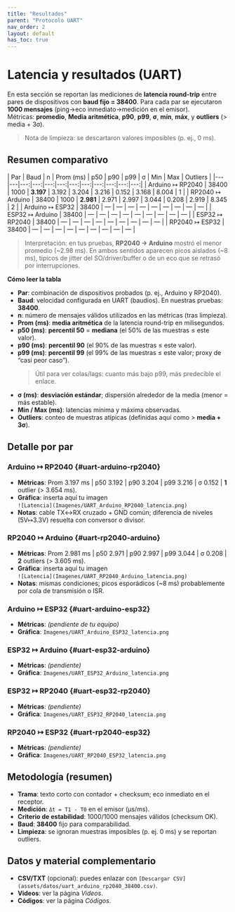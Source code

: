 ```yaml
---
title: "Resultados"
parent: "Protocolo UART"
nav_order: 2
layout: default
has_toc: true
---
```


# Latencia y resultados (UART)

En esta sección se reportan las mediciones de **latencia round-trip** entre pares de dispositivos con **baud fijo = 38400**. Para cada par se ejecutaron **1000 mensajes** (ping→eco inmediato→medición en el emisor).  
Métricas: **promedio**, **Media aritmética**, **p90**, **p99**, **σ**, **mín**, **máx**, y **outliers** (> media + 3σ).

> Nota de limpieza: se descartaron valores imposibles (p. ej., 0 ms).

## Resumen comparativo

| Par | Baud | n | Prom (ms) | p50 | p90 | p99 | σ | Min | Max | Outliers |
|---|---|---:|---:|---:|---:|---:|---:|---:|---:|---:|---:|
| Arduino ↦ RP2040 | 38400 | 1000 | **3.197** | 3.192 | 3.204 | 3.216 | 0.152 | 3.168 | 8.004 | 1 |
| RP2040 ↦ Arduino | 38400 | 1000 | **2.981** | 2.971 | 2.997 | 3.044 | 0.208 | 2.919 | 8.345 | 2 |
| Arduino ↦ ESP32 | 38400 | — | — | — | — | — | — | — | — | — |
| ESP32 ↦ Arduino | 38400 | — | — | — | — | — | — | — | — | — |
| ESP32 ↦ RP2040 | 38400 | — | — | — | — | — | — | — | — | — |
| RP2040 ↦ ESP32 | 38400 | — | — | — | — | — | — | — | — | — |

> Interpretación: en tus pruebas, **RP2040 → Arduino** mostró el menor promedio (~2.98 ms). En ambos sentidos aparecen picos aislados (~8 ms), típicos de jitter del SO/driver/buffer o de un eco que se retrasó por interrupciones.

**Cómo leer la tabla**

- **Par**: combinación de dispositivos probados (p. ej., Arduino y RP2040).
- **Baud**: velocidad configurada en UART (baudios). En nuestras pruebas: **38400**.
- **n**: número de mensajes válidos utilizados en las métricas (tras limpieza).
- **Prom (ms)**: **media aritmética** de la latencia round-trip en milisegundos.
- **p50 (ms)**: **percentil 50** = **mediana** (el 50% de las muestras ≤ este valor).  
- **p90 (ms)**: **percentil 90** (el 90% de las muestras ≤ este valor).  
- **p99 (ms)**: **percentil 99** (el 99% de las muestras ≤ este valor; proxy de “casi peor caso”).  
  > Útil para ver colas/lags: cuanto más bajo p99, más predecible el enlace.
- **σ (ms)**: **desviación estándar**; dispersión alrededor de la media (menor = más estable).
- **Min / Max (ms)**: latencias mínima y máxima observadas.
- **Outliers**: conteo de muestras atípicas (definidas aquí como > **media + 3σ**). 


## Detalle por par

### Arduino ↦ RP2040  {#uart-arduino-rp2040}
- **Métricas**: Prom 3.197 ms | p50 3.192 | p90 3.204 | p99 3.216 | σ 0.152 | **1** outlier (> 3.654 ms).  
- **Gráfica**: inserta aquí tu imagen  
  `![Latencia](Imagenes/UART_Arduino_RP2040_latencia.png)`  
- **Notas**: cable TX↔RX cruzado + GND común; diferencia de niveles (5V↦3.3V) resuelta con conversor o divisor.

### RP2040 ↦ Arduino  {#uart-rp2040-arduino}
- **Métricas**: Prom 2.981 ms | p50 2.971 | p90 2.997 | p99 3.044 | σ 0.208 | **2** outliers (> 3.605 ms).  
- **Gráfica**: inserta aquí tu imagen  
  `![Latencia](Imagenes/UART_RP2040_Arduino_latencia.png)`  
- **Notas**: mismas condiciones; picos esporádicos (~8 ms) probablemente por cola de transmisión o ISR.

### Arduino ↦ ESP32  {#uart-arduino-esp32}
- **Métricas**: *(pendiente de tu equipo)*  
- **Gráfica**: `Imagenes/UART_Arduino_ESP32_latencia.png`

### ESP32 ↦ Arduino  {#uart-esp32-arduino}
- **Métricas**: *(pendiente)*  
- **Gráfica**: `Imagenes/UART_ESP32_Arduino_latencia.png`

### ESP32 ↦ RP2040  {#uart-esp32-rp2040}
- **Métricas**: *(pendiente)*  
- **Gráfica**: `Imagenes/UART_ESP32_RP2040_latencia.png`

### RP2040 ↦ ESP32  {#uart-rp2040-esp32}
- **Métricas**: *(pendiente)*  
- **Gráfica**: `Imagenes/UART_RP2040_ESP32_latencia.png`

## Metodología (resumen)
- **Trama**: texto corto con contador + checksum; eco inmediato en el receptor.  
- **Medición**: `Δt = T1 - T0` en el emisor (μs/ms).  
- **Criterio de estabilidad**: 1000/1000 mensajes válidos (checksum OK).  
- **Baud**: **38400** fijo para comparabilidad.  
- **Limpieza**: se ignoran muestras imposibles (p. ej. 0 ms) y se reportan outliers.

## Datos y material complementario
- **CSV/TXT** (opcional): puedes enlazar con `[Descargar CSV](assets/datos/uart_arduino_rp2040_38400.csv)`.  
- **Videos**: ver la página *Videos*.  
- **Códigos**: ver la página *Códigos*.

